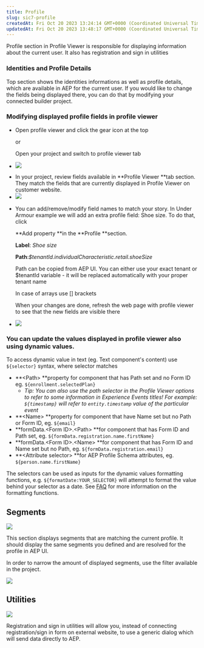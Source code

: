 ```yaml
---
title: Profile
slug: sic7-profile
createdAt: Fri Oct 20 2023 13:24:14 GMT+0000 (Coordinated Universal Time)
updatedAt: Fri Oct 20 2023 13:48:17 GMT+0000 (Coordinated Universal Time)
---
```


Profile section in Profile Viewer is responsible for displaying information about the current user. It also has registration and sign in utilities

### Identities and Profile Details

Top section shows the identities informations as well as profile details, which are available in AEP for the current user. If you would like to change the fields being displayed there, you can do that by modifying your connected builder project.&#x20;

### Modifying displayed profile fields in profile viewer

- Open profile viewer and click the gear icon at the top

  or

  Open your project and switch to profile viewer tab
- ![](../../assets/GguuX7ITbnLIKs-BFqokx_image.png)

* In your project, review fields available in **Profile Viewer **tab section. They match the fields that are currently displayed in Profile Viewer on customer website.
* ![](../../assets/G0MiFBsZ-AaqDod4RTvti_image.png)

- You can add/remove/modify field names to match your story. In Under Armour example we will add an extra profile field: Shoe size.&#x20;
  To do that, click&#x20;

  **Add property **in the **Profile **section.

  **Label**: *Shoe size*

  **Path**:*$tenantId.individualCharacteristic.retail.shoeSize*

  Path can be copied from AEP UI. You can either use your exact tenant or $tenantId variable - it will be replaced automatically with your proper tenant name

  &#x20;In case of arrays use \[] brackets

  When your changes are done, refresh the web page with profile viewer to see that the new fields are visible there
- ![](../../assets/Oum3vqgqnoyHaEioFTcqg_image.png)

### You can update the values displayed in profile viewer also using dynamic values.

To access dynamic value in text (eg. Text component's content) use `${selector}` syntax, where selector matches

- **\<Path> **property for component that has Path set and no Form ID
  eg. `${enrollment.selectedPlan}`
  - *Tip: You can also use the path selector in the Profile Viewer options to refer to some information in Experience Events titles! For example:  *`${timestamp}`* will refer to *`entity.timestamp`* value of the particular event*
- **\<Name> **property for component that have Name set but no Path or Form ID,
  eg. `${email}`
- **formData.\<Form ID>.\<Path> **for component that has Form ID and Path set,
  eg. `${formData.registration.name.firstName}`
- **formData.\<Form ID>.\<Name> **for component that has Form ID and Name set but no Path,
  eg. `${formData.registration.email}`
- **\<Attribute selector> **for AEP Profile Schema attributes,&#x20;
  eg. `${person.name.firstName}`

The selectors can be used as inputs for the dynamic values formatting functions, e.g. `${formatDate:YOUR_SELECTOR}` will attempt to format the value behind your selector as a date. See [FAQ](docId:0mrMrRce-kwKEB5mIHPSr) for more information on the formatting functions.

##

## Segments

![](../../assets/3hGSFKaQFLeAa7yIqQhYq_image.png)

This section displays segments that are matching the current profile. It should display the same segments you defined and are resolved for the profile in AEP UI.&#x20;

In order to narrow the amount of displayed segments, use the filter available in the project.&#x20;

![](../../assets/lHyudxXyJHrr5zREcM8Qh_image.png)

## Utilities

![](../../assets/fcKKutbComxe4cDSwD-kH_image.png)

Registration and sign in utilities will allow you, instead of connecting registration/sign in form on external website, to use a generic dialog which will send data directly to AEP.
